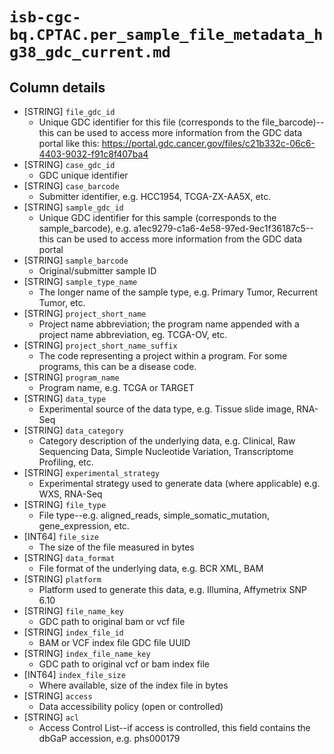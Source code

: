 # `isb-cgc-bq.CPTAC.per_sample_file_metadata_hg38_gdc_current.md`

## Column details

* [STRING]    `file_gdc_id`
  - Unique GDC identifier for this file (corresponds to the file_barcode)--this can be used to access more information from the GDC data portal like this: https://portal.gdc.cancer.gov/files/c21b332c-06c6-4403-9032-f91c8f407ba4
* [STRING]    `case_gdc_id`
  - GDC unique identifier
* [STRING]    `case_barcode`
  - Submitter identifier, e.g. HCC1954, TCGA-ZX-AA5X, etc.
* [STRING]    `sample_gdc_id`
  - Unique GDC identifier for this sample (corresponds to the sample_barcode), e.g. a1ec9279-c1a6-4e58-97ed-9ec1f36187c5--this can be used to access more information from the GDC data portal
* [STRING]    `sample_barcode`
  - Original/submitter sample ID
* [STRING]    `sample_type_name`
  - The longer name of the sample type, e.g. Primary Tumor, Recurrent Tumor, etc.
* [STRING]    `project_short_name`
  - Project name abbreviation; the program name appended with a project name abbreviation, eg. TCGA-OV, etc.
* [STRING]    `project_short_name_suffix`
  - The code representing a project within a program. For some programs, this can be a disease code.
* [STRING]    `program_name`
  - Program name, e.g. TCGA or TARGET
* [STRING]    `data_type`
  - Experimental source of the data type, e.g. Tissue slide image, RNA-Seq
* [STRING]    `data_category`
  - Category description of the underlying data, e.g. Clinical, Raw Sequencing Data, Simple Nucleotide Variation, Transcriptome Profiling, etc.
* [STRING]    `experimental_strategy`
  - Experimental strategy used to generate data (where applicable) e.g. WXS, RNA-Seq
* [STRING]    `file_type`
  - File type--e.g. aligned_reads, simple_somatic_mutation, gene_expression, etc.
* [INT64]    `file_size`
  - The size of the file measured in bytes
* [STRING]    `data_format`
  - File format of the underlying data, e.g. BCR XML, BAM
* [STRING]    `platform`
  - Platform used to generate this data, e.g. Illumina, Affymetrix SNP 6.10
* [STRING]    `file_name_key`
  - GDC path to original bam or vcf file
* [STRING]    `index_file_id`
  - BAM or VCF index file GDC file UUID
* [STRING]    `index_file_name_key`
  - GDC path to original vcf or bam index file
* [INT64]    `index_file_size`
  - Where available, size of the index file in bytes
* [STRING]    `access`
  - Data accessibility policy (open or controlled)
* [STRING]    `acl`
  - Access Control List--if access is controlled, this field contains the dbGaP accession, e.g. phs000179

